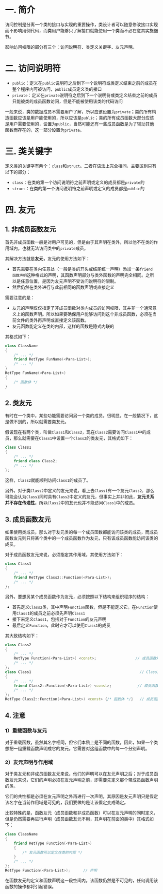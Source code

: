 # 一. 简介

访问控制是分离一个类的接口与实现的重要操作，类设计者可以随意修改接口实现而不影响用例代码，而类用户能够只了解接口就能使用一个类而不必在意其实施细节。

影响访问权限的部分有三个：访问说明符、类定义关键字、友元声明。



# 二. 访问说明符

- `public`：定义在`public`说明符之后到下一个说明符或类定义结束之前的成员在整个程序内可被访问，`public`成员定义类的接口
- `private`：定义在`private`说明符之后到下一个说明符或类定义结束之前的成员只能被类的成员函数访问，但是不能被使用该类的代码访问

一般来说，类的数据成员不需要用户了解，所以应该设置为`private`；类的所有构造函数应该是用户能使用的，所以应该是`public`；类的所有成员函数大部分应该是用户需要使用的，设置为`public`，当然可能还有一些成员函数是为了辅助其他函数而存在的，这一部分设置为`private`。



# 三. 类关键字

定义类的关键字有两个：`class`和`struct`。二者在语法上完全相同，主要区别只有以下的部分：

- `class`：在类的第一个访问说明符之前声明或定义的成员都是`private`的
- `struct`：在类的第一个访问说明符之前声明或定义的成员都是`public`的



# 四. 友元

## 1. 非成员函数友元

首先非成员函数一般是对用户可见的，但是由于其声明在类外，所以他不在类的作用域内，也就无法访问类中的`private`成员。

其解决方法就是**友元**，友元的使用方法如下：

- 首先需要在类内任意处（一般是类的开头或结尾统一声明）添加一条`friend 函数声明`这种格式的声明，其函数声明部分与类外函数的声明完全相同。之所以是任意位置，是因为友元声明不受访问说明符的限制。
- 然后仍然在类外进行与此前相同的函数声明或直接定义

需要注意的是：

- 友元的声明仅仅指定了非成员函数对类内成员的访问权限，其并非一个通常意义上的函数声明。所以如果要确保用户能够访问到这个非成员函数，必须在当前文件的类外再声明或直接定义该函数。
- 友元函数能定义在类的内部，这样的函数是隐式内联的

其格式如下：

```c++
class ClassName
{
    /* ... */
    friend RetType FunName(<Para-List>);
    /* ... */
}
RetType FunName(<Para-List>)
{
    /* 函数体 */
}
```



## 2. 类友元

有时在一个类中，某些功能需要访问另一个类的成员，很明显，在一般情况下，这是做不到的，所以就需要类友元。

假设现在有两个类，叫做`Class1`和`Class2`，现在`Class2`需要访问`Class1`中的成员，那么就需要在`Class1`中设置一个`Class2`的类友元，其格式如下：

```c++
class Class1
{
    /* ... */
    friend class Class2;
    /* ... */
};
```

这样，`Class2`就能顺利访问`Class1`的成员了。

另外，对于类`Class2`中定义的友元来说，看上去`Class1`有一个友元`Class2`，那么可能会认为`Class1`同时具有`Class2`中定义的友元，但事实上并非如此，**友元关系并不存在传递性**，所以`Class2`中的友元也并不能访问`Class1`中的成员。



## 3. 成员函数友元

如果使用类成员，那么对于友元类的每一个成员函数都能访问该类的成员，而成员函数友元则只将某个类中的一个成员函数作为友元，只有该成员函数能访问该类的成员。

对于成员函数友元来说，必须指定其作用域，其使用方法如下：

```c++
class Class1
{
    /* ... */
    friend RetType Class2::Function(<Para-List>);
    /* ... */
};
```

另外，要想另某个成员函数作为友元，必须按照以下结构来组织程序的结构：

- 首先定义`Class2`类，其中声明`Function`函数，但是不能定义它。在`Function`使用`Class1`的成员之前必须先声明`Class1`
- 接下来定义`Class1`，包括对于`Function`的友元声明
- 最后定义`Function`，此时它才可以使用`Class1`的成员

其大致结构如下：

```c++
class Class2
{
    /* ... */
    RetType Function(<Para-List>) <const>;					// 成员函数声明
    /* ... */
};
class Class1												  // Class1的声明与定义
{
    /* ... */
    friend Class2::Function(<Para-List>) <const>;			 // 成员函数友元声明
    /* ... */
};
RetType Class2::Function(<Para-List>) <const> {/* 函数体 */}   // 成员函数定义
```



## 4. 注意

### 1）重载函数与友元

对于重载函数，虽然其名字相同，但它们本质上是不同的函数，因此，如果一个类想把一组重载函数声明成它的友元，它需要对这组函数中的每一个分别声明。

### 2）友元声明与作用域

对于类友元和非成员函数友元来说，他们的声明可以在友元声明之后；对于成员函数友元来说，它们的声明必须在友元声明之前，即需要先定义那个带成员函数声明的类。

它们的共性都是必须在友元声明之外再进行一次声明，其原因是友元声明只是假定该名字在当前作用域是可见的，我们要做的是让该假定变成确定。

比较特殊的是，函数友元（成员函数和非成员函数）可以在友元声明的同时定义，但是仍然需要再进行声明（成员函数友元不用，其声明在前面的类中）其格式如下：

```c++
class ClassName
{
    friend RetType Function(<Para-List>)
    {
        /* 友元函数可以定义在类的内部 */
    }
    /* ... */
};
RetType Function(<Para-List>);		// 声明
```

在函数友元的定义和函数声明这一段空间内，该函数仍然是不可见的，任何调用该函数的操作都将引起错误。
